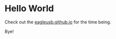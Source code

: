 # Hello World

Check out the [eagleusb.github.io](https://eagleusb.github.io/) for the time being.

Bye!
